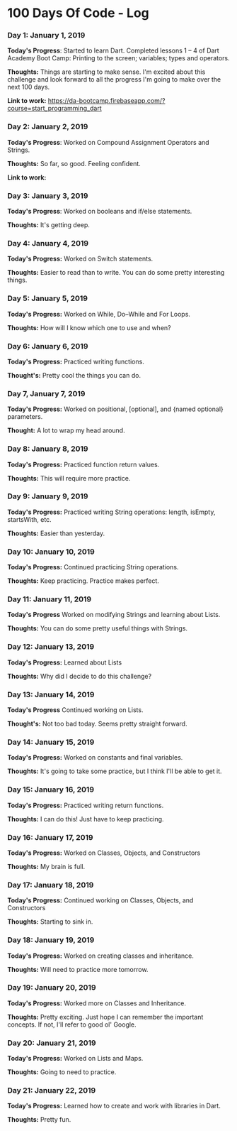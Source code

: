 # 100 Days Of Code - Log

### Day 1: January 1, 2019

**Today's Progress**: Started to learn Dart. Completed lessons 1 – 4 of Dart Academy Boot Camp: Printing to the screen; variables; types and operators.

**Thoughts:** Things are starting to make sense. I'm excited about this challenge and look forward to all the progress I'm going to make over the next 100 days.

**Link to work:** https://da-bootcamp.firebaseapp.com/?course=start_programming_dart

### Day 2: January 2, 2019

**Today's Progress**: Worked on Compound Assignment Operators and Strings.

**Thoughts:** So far, so good. Feeling confident.

**Link to work:**

### Day 3: January 3, 2019

**Today's Progress**: Worked on booleans and if/else statements.

**Thoughts:** It's getting deep.

### Day 4: January 4, 2019

**Today's Progress:** Worked on Switch statements.

**Thoughts:** Easier to read than to write. You can do some pretty interesting things.

### Day 5: January 5, 2019

**Today's Progress:** Worked on While, Do–While and For Loops.

**Thoughts:** How will I know which one to use and when? 

### Day 6: January 6, 2019

**Today's Progress:** Practiced writing functions.

**Thought's:** Pretty cool the things you can do.

### Day 7, January 7, 2019

**Today's Progress:** Worked on positional, [optional], and {named optional} parameters.

**Thought:** A lot to wrap my head around.

### Day 8: January 8, 2019

**Today's Progress:** Practiced function return values.

**Thoughts:** This will require more practice.

### Day 9: January 9, 2019

**Today's Progress:** Practiced writing String operations: length, isEmpty, startsWith, etc.

**Thoughts:** Easier than yesterday.

### Day 10: January 10, 2019

**Today's Progress:** Continued practicing String operations.

**Thoughts:** Keep practicing. Practice makes perfect.

### Day 11: January 11, 2019

**Today's Progress** Worked on modifying Strings and learning about Lists.

**Thoughts:** You can do some pretty useful things with Strings.

### Day 12: January 13, 2019

**Today's Progress:** Learned about Lists

**Thoughts:** Why did I decide to do this challenge?

### Day 13: January 14, 2019

**Today's Progress** Continued working on Lists.

**Thought's:** Not too bad today. Seems pretty straight forward.

### Day 14: January 15, 2019

**Today's Progress:** Worked on constants and final variables.

**Thoughts:** It's going to take some practice, but I think I'll be able to get it.

### Day 15: January 16, 2019

**Today's Progress:** Practiced writing return functions.

**Thoughts:** I can do this! Just have to keep practicing.

### Day 16: January 17, 2019

**Today's Progress:** Worked on Classes, Objects, and Constructors

**Thoughts:** My brain is full.

### Day 17: January 18, 2019

**Today's Progress:** Continued working on Classes, Objects, and Constructors

**Thoughts:** Starting to sink in.

### Day 18: January 19, 2019

**Today's Progress:** Worked on creating classes and inheritance.

**Thoughts:** Will need to practice more tomorrow.

### Day 19: January 20, 2019

**Today's Progress:** Worked more on Classes and Inheritance.

**Thoughts:** Pretty exciting. Just hope I can remember the important concepts. If not, I'll refer to good ol' Google.

### Day 20: January 21, 2019

**Today's Progress:** Worked on Lists and Maps. 

**Thoughts:** Going to need to practice.

### Day 21: January 22, 2019

**Today's Progress:** Learned how to create and work with libraries in Dart.

**Thoughts:** Pretty fun.

